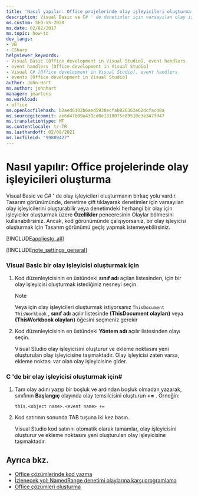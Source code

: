 ```yaml
---
title: 'Nasıl yapılır: Office projelerinde olay işleyicileri oluşturma'
description: Visual Basic ve C# ' de denetimler için varsayılan olay işleyicileri oluşturabileceğiniz çeşitli yollar hakkında bilgi edinin.
ms.custom: SEO-VS-2020
ms.date: 02/02/2017
ms.topic: how-to
dev_langs:
- VB
- CSharp
helpviewer_keywords:
- Visual Basic [Office development in Visual Studio], event handlers
- event handlers [Office development in Visual Studio]
- Visual C# [Office development in Visual Studio], event handlers
- events [Office development in Visual Studio]
author: John-Hart
ms.author: johnhart
manager: jmartens
ms.workload:
- office
ms.openlocfilehash: b2aed6102b6aed5938ecfab826363e62dcfac48a
ms.sourcegitcommit: ae6d47b09a439cd0e13180f5e89510e3e347fd47
ms.translationtype: MT
ms.contentlocale: tr-TR
ms.lasthandoff: 02/08/2021
ms.locfileid: "99889427"
---
```

# <a name="how-to-create-event-handlers-in-office-projects"></a>Nasıl yapılır: Office projelerinde olay işleyicileri oluşturma
  Visual Basic ve C# ' de olay işleyicileri oluşturmanın birkaç yolu vardır. Tasarım görünümünde, denetime çift tıklayarak denetimler için varsayılan olay işleyicilerini oluşturabilir veya denetimdeki herhangi bir olay için işleyiciler oluşturmak üzere **Özellikler** penceresinin Olaylar bölmesini kullanabilirsiniz. Ancak, kod görünümünde çalışıyorsanız, bir olay işleyicisi oluşturmak için Tasarım görünümü geçiş yapmak istemeyebilirsiniz.

 [!INCLUDE[appliesto_all](../vsto/includes/appliesto-all-md.md)]

 [!INCLUDE[note_settings_general](../sharepoint/includes/note-settings-general-md.md)]

### <a name="to-create-an-event-handler-in-visual-basic"></a>Visual Basic bir olay işleyicisi oluşturmak için

1. Kod düzenleyicisinin en üstündeki **sınıf adı** açılan listesinden, için bir olay işleyicisi oluşturmak istediğiniz nesneyi seçin.

    > [!NOTE]
    > Veya için olay işleyicileri oluşturmak istiyorsanız `ThisDocument` `ThisWorkbook` , **sınıf adı** açılır listesinde **(ThisDocument olayları)** veya **(ThisWorkbook olayları)** öğesini seçmeniz gerekir

2. Kod düzenleyicisinin en üstündeki **Yöntem adı** açılır listesinden olayı seçin.

     Visual Studio olay işleyicisini oluşturur ve ekleme noktasını yeni oluşturulan olay işleyicisine taşımaktadır. Olay işleyicisi zaten varsa, ekleme noktası var olan olay işleyicisine gider.

### <a name="to-create-an-event-handler-in-c"></a>C 'de bir olay işleyicisi oluşturmak için\#

1. Tam olay adını yazıp bir boşluk ve ardından boşluk olmadan yazarak, sınıfının **Başlangıç** olayında olay temsilcisini oluşturun **+=** . Örneğin:

     `this.<object name>.<event name> +=`

2. Kod satırının sonunda TAB tuşuna iki kez basın.

     Visual Studio kod satırını otomatik olarak tamamlar, olay işleyicisini oluşturur ve ekleme noktasını yeni oluşturulan olay işleyicisine taşımaktadır.

## <a name="see-also"></a>Ayrıca bkz.
- [Office çözümlerinde kod yazma](../vsto/writing-code-in-office-solutions.md)
- [İzlenecek yol: NamedRange denetimi olaylarına karşı programlama](../vsto/walkthrough-programming-against-events-of-a-namedrange-control.md)
- [Office çözümleri oluşturma](../vsto/building-office-solutions.md)
